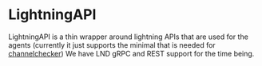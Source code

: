 # LightningAPI

LightningAPI is a thin wrapper around lightning APIs that are used for the agents (currently it just supports the minimal that is needed for [channelchecker](../channelchecker))
We have LND gRPC and REST support for the time being.

